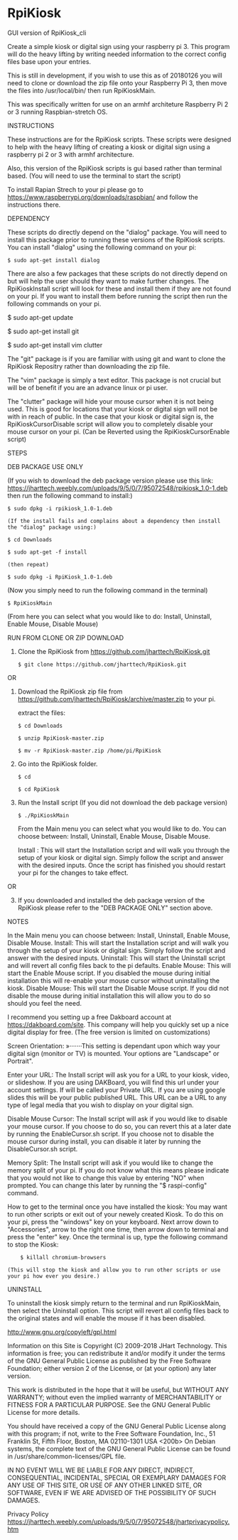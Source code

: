 # RpiKiosk
GUI version of RpiKiosk_cli

Create a simple kiosk or digital sign using your raspberry pi 3.  This program will do the heavy lifting by writing needed information to the correct config files base upon your entries.

This is still in development, if you wish to use this as of 20180126 you will need to clone or download the zip file onto your Raspberry Pi 3, then move the files into /usr/local/bin/ then run RpiKioskMain.

This was specifically written for use on an armhf architeture Raspberry Pi 2 or 3 running Raspbian-stretch OS.

INSTRUCTIONS

These instructions are for the RpiKiosk scripts.  These scripts were designed to help with the heavy lifting of creating a kiosk or digital sign using a raspberry pi 2 or 3 with armhf architecture.

Also, this version of the RpiKiosk scripts is gui based rather than terminal based. (You will need to use the terminal to start the script)

To install Rapian Strech to your pi please go to https://www.raspberrypi.org/downloads/raspbian/ and follow the instructions there.

DEPENDENCY

These scripts do directly depend on the "dialog" package.  You will need to install this package prior to running these versions of the RpiKiosk scripts. You can install "dialog" using the following command on your pi:

	$ sudo apt-get install dialog

There are also a few packages that these scripts do not directly depend on but will help the user should they want to make further changes.  The RpiKioskInstall script will look for these and install them if they are not found on your pi.  If you want to install them before running the script then run the following commands on your pi.

$ sudo apt-get update

$ sudo apt-get install git

$ sudo apt-get install vim clutter

The "git" package is if you are familiar with using git and want to clone the RpiKiosk Repositry rather than downloading the zip file.

The "vim" package is simply a text editor.  This package is not crucial but will be of benefit if you are an advance linux or pi user.

The "clutter" package will hide your mouse cursor when it is not being used.  This is good for locations that your kiosk or digital sign will not be with in reach of public.  In the case that your kiosk or digital sign is, the RpiKioskCursorDisable script will allow you to completely disable your mouse cursor on your pi. (Can be Reverted using the RpiKioskCursorEnable script)

STEPS

DEB PACKAGE USE ONLY

(If you wish to download the deb package version please use this link: https://jharttech.weebly.com/uploads/9/5/0/7/95072548/rpikiosk_1.0-1.deb   then run the following command to install:)

	$ sudo dpkg -i rpikiosk_1.0-1.deb

	(If the install fails and complains about a dependency then install the "dialog" package using:)

	$ cd Downloads

	$ sudo apt-get -f install

	(then repeat)

	$ sudo dpkg -i RpiKiosk_1.0-1.deb

(Now you simply need to run the following command in the terminal)

	$ RpiKioskMain

(From here you can select what you would like to do: Install, Uninstall, Enable Mouse, Disable Mouse)

RUN FROM CLONE OR ZIP DOWNLOAD

1.	Clone the RpiKiosk from https://github.com/jharttech/RpiKiosk.git

		$ git clone https://github.com/jharttech/RpiKiosk.git

OR

1.	Download the RpiKiosk zip file from https://github.com/jharttech/RpiKiosk/archive/master.zip to your pi.

	extract the files:

		$ cd Downloads

		$ unzip RpiKiosk-master.zip

		$ mv -r RpiKiosk-master.zip /home/pi/RpiKiosk

2.	Go into the RpiKiosk folder.

		$ cd

		$ cd RpiKiosk

3.	Run the Install script (If you did not download the deb package version)

		$ ./RpiKioskMain

	From the Main menu you can select what you would like to do.  You can choose between: Install, Uninstall, Enable Mouse, Disable Mouse.

	Install : This will start the Installation script and will walk you through the setup of your kiosk or digital sign.  Simply follow the script and answer with the desired inputs.  Once the script has finished you should restart your pi for the changes to take effect.

OR

3.	If you downloaded and installed the deb package version of the RpiKiosk please refer to the "DEB PACKAGE ONLY" section above.

NOTES

In the Main menu you can choose between: Install, Uninstall, Enable Mouse, Disable Mouse.
	Install: This will start the Installation script and will walk you through the setup of your kiosk or digital sign.  Simply follow the script and answer with the desired inputs.
	Uninstall: This will start the Uninstall script and will revert all config files back to the pi defaults.
	Enable Mouse: This will start the Enable Mouse script.  If you disabled the mouse during initial installation this will re-enable your mouse cursor without uninstalling the kiosk.
	Disable Mouse: This will start the Disable Mouse script.  If you did not disable the mouse during initial installation this will allow you to do so should you feel the need.

I recommend you setting up a free Dakboard account at https://dakboard.com/site.  This company will help you quickly set up a nice digital display for free. (The free version is limited on customizations)

Screen Orientation:
»·······This setting is dependant upon which way your digital sign (monitor or TV) is mounted.  Your options are "Landscape" or Portrait".

Enter your URL:
	The Install script will ask you for a URL to your kiosk, video, or slideshow.  If you are using DAKBoard, you will find this url under your account settings.  If will be called your Private URL.  If you are using google slides this will be your public published URL.  This URL can be a URL to any type of legal media that you wish to display on your digital sign.

Disable Mouse Cursor:
	The Install script will ask if you would like to disable your mouse cursor.  If you choose to do so, you can revert this at a later date by running the EnableCursor.sh script.  If you choose not to disable the mouse cursor during install, you can disable it later by running the DisableCursor.sh script.

Memory Split:
	The Install script will ask if you would like to change the memory split of your pi.  If you do not know what this means please indicate that you would not like to change this value by entering "NO" when prompted.  You can change this later by running the "$ raspi-config" command.

How to get to the terminal once you have installed the kiosk:
	You may want to run other scripts or exit out of your newely created Kiosk.  To do this on your pi, press the "windows" key on your keyboard.  Next arrow down to "Accessories", arrow to the right one time, then arrow down to terminal and press the "enter" key.  Once the terminal is up, type the following command to stop the Kiosk:

		$ killall chromium-browsers

	(This will stop the kiosk and allow you to run other scripts or use your pi how ever you desire.)

UNINSTALL

To uninstall the kiosk simply return to the terminal and run RpiKioskMain, then select the Uninstall option.  This script will revert all config files back to the original states and will enable the mouse if it has been disabled.


http://www.gnu.org/copyleft/gpl.html

Information on this Site is Copyright (C) 2009-2018 JHart Technology.
This information is free; you can redistribute it and/or modify it under the terms of the GNU General Public License as published by the Free Software Foundation; either version 2 of the License, or (at your option) any later version.

This work is distributed in the hope that it will be useful, but WITHOUT ANY WARRANTY; without even the implied warranty of MERCHANTABILITY or FITNESS FOR A PARTICULAR PURPOSE. See the GNU General Public License for more details.

You should have received a copy of the GNU General Public License along with this program; if not, write to the Free Software Foundation, Inc., 51 Franklin St, Fifth Floor, Boston, MA 02110-1301 USA
<200b>
On Debian systems, the complete text of the GNU General Public License can be found in /usr/share/common-licenses/GPL file.


IN NO EVENT WILL WE BE LIABLE FOR ANY DIRECT, INDIRECT, CONSEQUENTIAL, INCIDENTAL, SPECIAL OR EXEMPLARY DAMAGES FOR ANY USE OF THIS SITE, OR USE OF ANY OTHER LINKED SITE, OR SOFTWARE, EVEN IF WE ARE ADVISED OF THE POSSIBILITY OF SUCH DAMAGES.

Privacy Policy
https://jharttech.weebly.com/uploads/9/5/0/7/95072548/jhartprivacypolicy.htm

